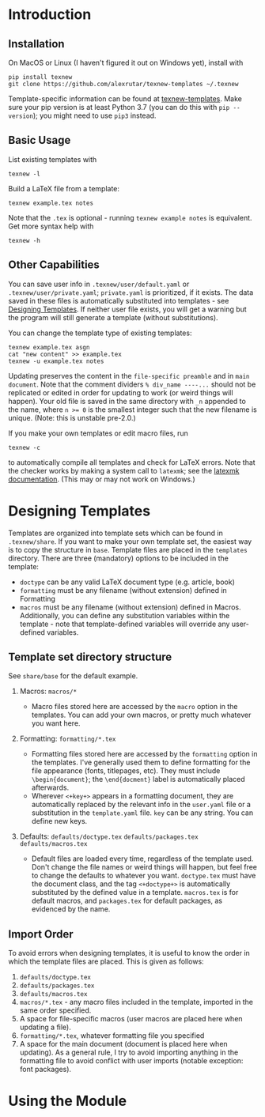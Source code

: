 # Introduction
## Installation
On MacOS or Linux (I haven't figured it out on Windows yet), install with
```
pip install texnew
git clone https://github.com/alexrutar/texnew-templates ~/.texnew
```
Template-specific information can be found at [texnew-templates](https://github.com/alexrutar/texnew-templates).
Make sure your pip version is at least Python 3.7 (you can do this with `pip --version`); you might need to use `pip3` instead.

## Basic Usage
List existing templates with
```
texnew -l
```
Build a LaTeX file from a template:
```
texnew example.tex notes
```
Note that the `.tex` is optional - running `texnew example notes` is equivalent.
Get more syntax help with
```
texnew -h
```

## Other Capabilities
You can save user info in `.texnew/user/default.yaml` or `.texnew/user/private.yaml`; `private.yaml` is prioritized, if it exists.
The data saved in these files is automatically substituted into templates - see [Designing Templates](#Designing-Templates).
If neither user file exists, you will get a warning but the program will still generate a template (without substitutions).

You can change the template type of existing templates:
```
texnew example.tex asgn
cat "new content" >> example.tex
texnew -u example.tex notes
```
Updating preserves the content in the `file-specific preamble` and in `main document`.
Note that the comment dividers `% div_name ----...` should not be replicated or edited in order for updating to work (or weird things will happen).
Your old file is saved in the same directory with `_n` appended to the name, where `n >= 0` is the smallest integer such that the new filename is unique.
(Note: this is unstable pre-2.0.)

If you make your own templates or edit macro files, run
```
texnew -c
```
to automatically compile all templates and check for LaTeX errors.
Note that the checker works by making a system call to `latexmk`; see the [latexmk documentation](https://mg.readthedocs.io/latexmk.html).
(This may or may not work on Windows.)

# Designing Templates
Templates are organized into template sets which can be found in `.texnew/share`.
If you want to make your own template set, the easiest way is to copy the structure in `base`.
Template files are placed in the `templates` directory.
There are three (mandatory) options to be included in the template:
 - `doctype` can be any valid LaTeX document type (e.g. article, book)
 - `formatting` must be any filename (without extension) defined in Formatting
 - `macros` must be any filename (without extension) defined in Macros.
Additionally, you can define any substitution variables within the template - note that template-defined variables will override any user-defined variables.

## Template set directory structure
See `share/base` for the default example.

1. Macros: `macros/*`
    - Macro files stored here are accessed by the `macro` option in the templates. You can add your own macros, or pretty much whatever you want here.

2. Formatting: `formatting/*.tex`
    - Formatting files stored here are accessed by the `formatting` option in the templates. I've generally used them to define formatting for the file appearance (fonts, titlepages, etc).
    They must include `\begin{document}`; the `\end{docment}` label is automatically placed afterwards.
    - Wherever `<+key+>` appears in a formatting document, they are automatically replaced by the relevant info in the `user.yaml` file or a substitution in the `template.yaml` file.
    `key` can be any string. You can define new keys.

3. Defaults: `defaults/doctype.tex` `defaults/packages.tex` `defaults/macros.tex`
    - Default files are loaded every time, regardless of the template used. Don't change the file names or weird things will happen, but feel free to change the defaults to whatever you want. `doctype.tex` must have the document class, and the tag `<+doctype+>` is automatically substituted by the defined value in a template. `macros.tex` is for default macros, and `packages.tex` for default packages, as evidenced by the name.

## Import Order
To avoid errors when designing templates, it is useful to know the order in which the template files are placed.
This is given as follows:
1. `defaults/doctype.tex`
2. `defaults/packages.tex`
3. `defaults/macros.tex`
4. `macros/*.tex` - any macro files included in the template, imported in the same order specified.
5. A space for file-specific macros (user macros are placed here when updating a file).
6. `formatting/*.tex`, whatever formatting file you specified
7. A space for the main document (document is placed here when updating).
As a general rule, I try to avoid importing anything in the formatting file to avoid conflict with user imports (notable exception: font packages).

# Using the Module
